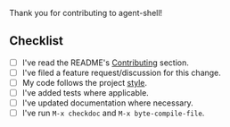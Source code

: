 Thank you for contributing to agent-shell!

## Checklist

- [ ] I've read the README's [Contributing](https://github.com/xenodium/agent-shell?tab=readme-ov-file#contributing) section.
- [ ] I've filed a feature request/discussion for this change.
- [ ] My code follows the project [style](https://github.com/xenodium/agent-shell?tab=readme-ov-file#style-or-personal-preference-tbh).
- [ ] I've added tests where applicable.
- [ ] I've updated documentation where necessary.
- [ ] I've run `M-x checkdoc` and `M-x byte-compile-file`.
